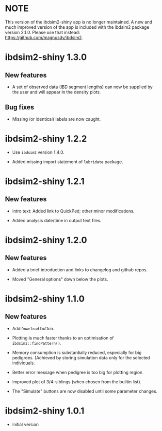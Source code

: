 # NOTE
This version of the ibdsim2-shiny app is no longer maintained. A new and much improved version of the app is included with the ibdsim2 package version 2.1.0. Please use that instead: https://github.com/magnusdv/ibdsim2.

# ibdsim2-shiny 1.3.0

## New features

* A set of observed data (IBD segment lengths) can now be supplied by the user and will appear in the density plots.

## Bug fixes

* Missing (or identical) labels are now caught.


# ibdsim2-shiny 1.2.2

* Use `ibdsim2` version 1.4.0.

* Added missing import statement of `lubridate` package.


# ibdsim2-shiny 1.2.1

## New features

* Intro text: Added link to QuickPed; other minor modifications.

* Added analysis date/time in output text files.


# ibdsim2-shiny 1.2.0

## New features

* Added a brief introduction and links to changelog and github repos.

* Moved "General options" down below the plots.


# ibdsim2-shiny 1.1.0

## New features

* Add `Download` button.

* Plotting is much faster thanks to an optimisation of `ibdsim2::findPattern()`.

* Memory consumption is substantially reduced, especially for big pedigrees. (Achieved by storing simulation data only for the selected individuals.

* Better error message when pedigree is too big for plotting region.

* Improved plot of 3/4-siblings (when chosen from the builtin list).

* The "Simulate" buttons are now disabled until some parameter changes.


# ibdsim2-shiny 1.0.1

* Initial version